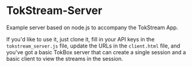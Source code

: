 TokStream-Server
================

Example server based on node.js to accompany the TokStream App.

If you'd like to use it, just clone it, fill in your API keys in the
`tokstream_server.js` file, update the URLs in the `client.html` file,
and you've got a basic TokBox server that can create a single session
and a basic client to view the streams in the session.
